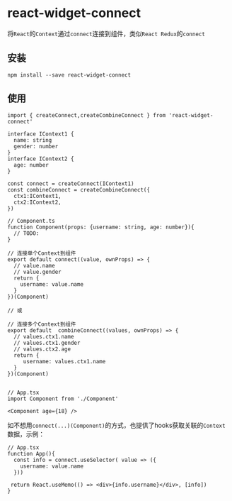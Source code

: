 # react-widget-connect
将`React`的`Context`通过`connect`连接到组件，类似`React Redux`的`connect`

## 安装

`npm install --save react-widget-connect`

## 使用

```tsx
import { createConnect,createCombineConnect } from 'react-widget-connect'

interface IContext1 {
  name: string
  gender: number
}
interface IContext2 {
  age: number
}

const connect = createConnect(IContext1)
const combineConnect = createCombineConnect({
  ctx1:IContext1,
  ctx2:IContext2,
})

// Component.ts
function Component(props: {username: string, age: number}){
  // TODO:
}

// 连接单个Context到组件
export default connect((value, ownProps) => {
  // value.name
  // value.gender
  return {
    username: value.name
  }
})(Component)

// 或

// 连接多个Context到组件
export default  combineConnect((values, ownProps) => {
  // values.ctx1.name
  // values.ctx1.gender
  // values.ctx2.age
  return {
     username: values.ctx1.name
  }
})(Component)


// App.tsx
import Component from './Component'

<Component age={18} />

```

如不想用`connect(...)(Component)`的方式，也提供了hooks获取关联的`Context`数据，示例：

```tsx
// App.tsx
function App(){
  const info = connect.useSelector( value => ({
    username: value.name
  }))

 return React.useMemo(() => <div>{info.username}</div>, [info])
}

```


